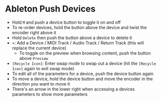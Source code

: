 # Ableton Push Devices

- Hold `M` and push a device button to toggle it on and off
- To re-order devices, hold the button above the device and twist the encoder right above it
- Hold `Delete` then push the button above a device to delete it
- `+`: Add a Device / MIDI Track / Audio Track / Return Track (this will replace the current device)
	- To toggle on the preview when browsing content, push the button above `Preview`
- `[Recycle Icon]`: Enter swap mode to swap out a device (hit the `[Recycle Icon]` again to exit swap mode)
- To edit all of the parameters for a device, push the device button again
- To move a device, hold the device button and move the encoder in the direction you want to move it
- There's an arrow in the lower right when accessing a devices parameters to show more parameters
